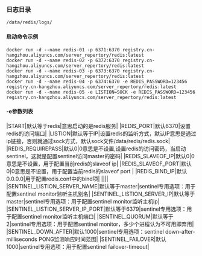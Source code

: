 ### 日志目录
```
/data/redis/logs/
```
#### 启动命令示例
```
docker run -d --name redis-01 -p 6371:6370 registry.cn-hangzhou.aliyuncs.com/server_repertory/redis:latest
docker run -d --name redis-02 -p 6372:6370 registry.cn-hangzhou.aliyuncs.com/server_repertory/redis:latest
docker run -d --name redis-03 -p 6373:6370 registry.cn-hangzhou.aliyuncs.com/server_repertory/redis:latest
docker run -d --name redis-04 -p 6374:6370 -e REDIS_PASSWORD=123456 registry.cn-hangzhou.aliyuncs.com/server_repertory/redis:latest
docker run -d --name redis-05 -e LISTION=SOCK -e REDIS_PASSWORD=123456 registry.cn-hangzhou.aliyuncs.com/server_repertory/redis:latest
```

#### -e参数列表


|START|默认等于redis|意思启动的是redis服务|
|REDIS_PORT|默认6370|设置redis的访问端口|
|LISTION|默认等于IP|设置redis的监听方式，默认IP意思是通过ip链接，否则就通过sock方式，默认sock文件/data/redis/redis.sock|
|REDIS_REQUIREPASS|默认0|0意思是不设置,设置redis的访问密码，当启动sentinel，这就是配置sentinel访问master的密码|
|REDIS_SLAVEOF_IP|默认0|0意思是不设置，用于配置当前redis的slaveof ip|
|REDIS_SLAVEOF_PORT|默认0|0意思是不设置，用于配置当前redis的slaveof port |
|REDIS_BIND_IP|默认0.0.0.0|用于配置redis.conf中的bind项| 
||||
|SENTINEL_LISTION_SERVER_NAME|默认等于master|sentinel专用选项：用于配置sentinel monitor监听主机别名|
|SENTINEL_LISTION_SERVER_IP|默认等于master|sentinel专用选项：用于配置sentinel monitor监听主机ip|
|SENTINEL_LISTION_SERVER_IP_PORT|默认等于6379|sentinel专用选项：用于配置sentinel monitor监听主机端口|
|SENTINEL_QUORUM|默认等于2|sentinel专用选项：用于配置sentinel monitor，多少个进程认为不可用即弃用|
|SENTINEL_DOWN_AFTER|默认1000|sentinel专用选项：sentinel down-after-milliseconds PONG监测响应时间范围|
|SENTINEL_FAILOVER|默认1000|sentinel专用选项：用于配置sentinel failover-timeout|


